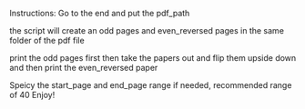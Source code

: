 Instructions:
Go to the end and put the pdf_path

the script will create an odd pages and even_reversed pages in the same folder of the pdf file

print the odd pages first
then take the papers out and flip them upside down and then print the even_reversed paper

Speicy the start_page and end_page range if needed, recommended range of 40
Enjoy!